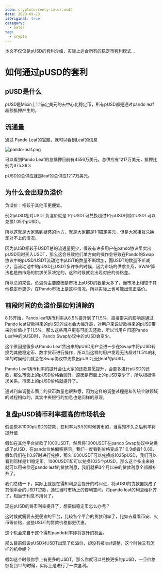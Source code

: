 ```yaml
---
icon: cryptocurrency-color:usdt
date: 2023-09-23
isOriginal: true
category:
  - notes
tag:
  - crypto
---
```


本文不仅仅是pUSD的套利介绍，实际上适合所有的稳定币套利模式...

<!-- more -->

# 如何通过pUSD的套利

## pUSD是什么

pUSD是Mixin上1:1锚定美元的去中心化稳定币，所有pUSD都是通过pando leaf超额抵押产生的。

## 流通量

通过 Pando Leaf的[官网](https://pando.im/leaf)，就可以看到Leaf的信息 

![pando-leaf.png](https://lixin-blog.s3.bitiful.net/crypto/pando-leaf.png?X-Amz-Algorithm=AWS4-HMAC-SHA256&X-Amz-Credential=co1u7nnZ6kLLo0egBjZupiTb%2F20231215%2F%2Fs3%2Faws4_request&X-Amz-Date=20231215T104015Z&X-Amz-Expires=3600&X-Amz-SignedHeaders=host&x-id=GetObject&X-Amz-Signature=e432453057793ea6ec00fc26becda9bf0c268f15dfa8395798db8e7e2f07e795)

可以看到Pando Leaf的总抵押目前有4556万美元，总供应有1217万美元，抵押比例为375.39%

pUSD的总供应就是leaf的总供应1217万美元。

## 为什么会出现负溢价

负溢价：相较于其他币更便宜。

例如pUSD相对USDT负溢价就是 1个USDT可兑换超过1个pUSD(例如1USDT可以兑换1.05个pUSD)。

所以这就是大家感到疑惑的地方，就是大家都是1:1锚定美元，但是大家相互兑换却对不上的情况。

因为pUSD相较于USDT总的流通量更少，假设有许多用户在pando协议里卖出pUSD同时买入USDT，那么这会导致他们单方向的操作会导致在Pando的Swap协议中的pUSD/USDT流动池中pUST的数量不断增加，而USDT的数量不断减少，当流动池中的pUSD比USDT多许多的时候，因为市场的供求关系，SWAP算法也是由市场的供求关系决定的，这种时候就会出现对应的价格差。

所以总的来说，负溢价主要原因是市场上pUSD的数量太多了，而市场上相较于其他稳定币更少，在Pando市场上是这种情况，所以实际上也可能出现正溢价。

## 前段时间的负溢价是如何消除的

8.15开始，Pando leaf铸币利率从8.5%提升到了11.5%，直接带来的影响是通过Pando leaf贷款得来的pUSD的成本会大幅升高，对用户来说贷款得来的pUSD带来的价值小于11.5%，那么这些用户更有可能去还款，所以当用户归还Pando Leaf中的pUSD时，Pando Swap协议中的pUSD会变少。

这个原因是很多从Pando Leaf贷出来的pUSD用户会进一步在Swap中将pUSD转换为其他稳定币、数字货币进行操作，所以当这样的用户发现无法超过11.5%的利率的时候他们就会在Swap协议中先换出pUSD归还leaf的pUSD。

Pando Leaf铸币利率的提升会让大家的还款意愿提升，会更多进行pUSD的还款，那么市面上的pUSD价格会回升，原因是市面上的pUSD变少了，所以根据供求关系，市面上的pUSD价格就提升了。

通过利率调整市面上的货币数量也很熟悉，因为这样的调整过程是和传统金融领域的过程相似的，其实中央银行的加息也是同样的原理。

## 复盘pUSD铸币利率提高的市场机会

假设原本1000pUSD的贷款，在利率为8.5的时候铸币的，当得知不久之后利率将提升值

假如在其他平台贷款了1000USDT，然后将1000USDT在pando Swap协议中兑换成了pUSD，在pando价格偏移期间，我们一度看到价格变成了1:0.9或者1:0.89，假如我们在1:0.97时进行兑换，那么1000USDT可以兑换成1025pUSD，我们可以看到同样是1:1稳定币，1000USDT却可以兑换1025个pUSD，那么这个多出来的就可以用来偿还pando leaf的贷款利息，我们就把3个月以来的贷款利息全部都补齐了。

我们总结一下，实际上就是在得知利息会提升的时间点，将pUSD的贷款置换成了其他平台的USDT贷款，通过当时市场上的套利空间，将pando leaf的利息给补齐了，相当于利息不用付了。

现在pUSD的铸币利率提升了，想要借稳定币怎么办呢？

这时候就需要去更便宜的平台，比较各个平台的贷款利率了，比如去看看币安、火币等价格，这些USDT的贷款价格都更优惠。

这个机会来自于这个得知pando利率即将提升的机会。

那么目前假设pUSD对USDT出现了负溢价，却没有被leaf调整，这个时候又有怎样的机会呢？

假如这个时候你手上有更多的USDT，那么你就可以兑换更多的pUSD，一旦价格恢复到1:1的时候，实际上是进行了一次套利。

